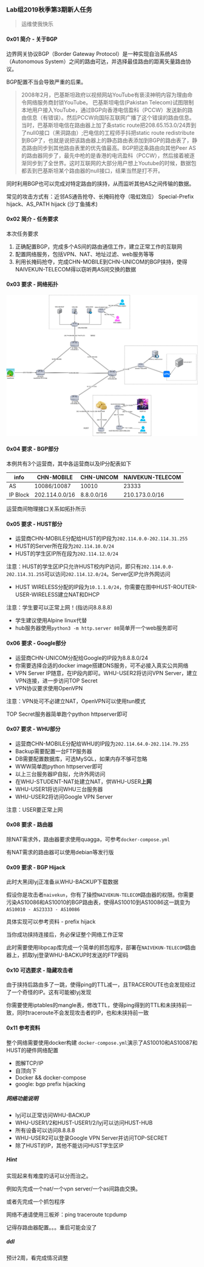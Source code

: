 ### Lab组2019秋季第3期新人任务

> 运维使我快乐

#### 0x01 简介 - 关于BGP

边界网关协议BGP（Border Gateway Protocol）是一种实现自治系统AS（Autonomous System）之间的路由可达，并选择最佳路由的距离矢量路由协议。

BGP配置不当会导致严重的后果。

> 2008年2月，巴基斯坦政府以视频网站YouTube有亵渎神明内容为理由命令网络服务商封锁YouTube。 巴基斯坦电信(Pakistan Telecom)试图限制本地用户接入YouTube，通过BGP向香港电信盈科（PCCW）发送新的路由信息（有错误）。然后PCCW向国际互联网广播了这个错误的路由信息。当时，巴基斯坦电信在路由器上加了条static route把208.65.153.0/24弄到了null0接口（黑洞路由）;巴电信的工程师手抖把static route redistribute到BGP了，也就是说把该路由器上的静态路由表添加到BGP的路由表了，静态路由同步到其他路由表里的优先值最高。BGP把这条路由向其他Peer AS的路由器同步了，最先中枪的是香港的电讯盈科（PCCW），然后接着被逐渐同步到了全世界。这时互联网的大部分用户想上Youtube的时候，数据包都丢到巴基斯坦某个路由器的null接口，结果当然是打不开。

同时利用BGP也可以完成对特定路由的挟持，从而监听其他AS之间传输的数据。

常见的攻击方式有：近邻AS通告抢夺、长掩码抢夺（吸虹效应） Special-Prefix hijack、AS_PATH hijack (沙丁鱼捕术)

#### 0x02 简介 - 任务要求

本次任务要求

1. 正确配置BGP，完成多个AS间的路由通信工作，建立正常工作的互联网
2. 配置网络服务，包括VPN、NAT、地址过滤、web服务等等
3. 利用长掩码抢夺，完成CHN-MOBILE到CHN-UNICOM的BGP挟持，使得NAIVEKUN-TELECOM得以窃听两AS间交换的数据

#### 0x03 要求 - 网络拓扑

![](images/1.png)

#### 0x04 要求 - BGP部分

本例共有3个运营商，其中各运营商以及IP分配表如下

|info|CHN-MOBILE|CHN-UNICOM|NAIVEKUN-TELECOM|
|--|--|--|--|
|AS|10086/10087|10010|23333|
|IP Block|202.114.0.0/16|8.8.0.0/16|210.173.0.0/16|

运营商间物理接口关系如拓扑所示

#### 0x05 要求 - HUST部分

* 运营商CHN-MOBILE分配给HUST的IP段为`202.114.0.0-202.114.31.255`
* HUST的Server所在段为`202.114.10.0/24`
* HUST的学生区IP所在段为`202.114.12.0/24`

注意：HUST的学生区IP只允许HUST校内IP访问，即只有`202.114.0.0-202.114.31.255`可以访问`202.114.12.0/24`。Server区IP允许外网访问

* HUST WIRELESS分配的IP段为`10.1.1.0/24`，你需要在图中HUST-ROUTER-USER-WIRELESS建立NAT和DHCP

注意：学生要可以正常上网！(指访问8.8.8.8)

* 学生建议使用Alpine linux代替
* hub服务器使用`python3 -m http.server 80`简单开一个web服务即可

#### 0x06 要求 - Google部分

* 运营商CHN-UNICOM分配给Google的IP段为8.8.8.0/24
* 你需要选择合适的docker image搭建DNS服务，可不必接入真实公共网络
* VPN Server IP随意，在IP段内即可。WHU-USER2将访问VPN Server，建立VPN连接，进一步访问TOP Secret
* VPN协议要求使用OpenVPN

注意：VPN处可不必建立NAT，OpenVPN可以使用tun模式

TOP Secret服务器简单跑个python httpserver即可

#### 0x07 要求 - WHU部分

* 运营商CHN-MOBILE分配给WHU的IP段为`202.114.64.0-202.114.79.255`
* Backup需要配置一台FTP服务器
* DB需要配置数据库，可选MySQL，如果内存不够可忽略
* WWW简单跑python httpserver即可
* 以上三台服务器IP自拟，允许外网访问
* 在WHU-STUDENT-NAT处建立NAT，供WHU-USER**上网**
* WHU-USER1将访问WHU三台服务器
* WHU-USER2将访问Google VPN Server

注意：USER要正常上网

#### 0x08 要求 - 路由器

除NAT需求外，路由器要求使用quagga，可参考`docker-compose.yml`

有NAT需求的路由器可以使用debian等发行版

#### 0x09 要求 - BGP Hijack

此时大黑阔lyj正准备从WHU-BACKUP下载数据

假设你是攻击者`naivekun`，你有了操控`NAIVEKUN-TELECOM`路由器的权限。你需要污染AS10086和AS10010的BGP路由表，使得AS10010到AS10086这一跳变为`AS10010 - AS23333 - AS10086`

具体实现可以参考资料 - prefix hijack

当你成功挟持连接后，务必保证整个网络工作正常

此时需要使用libpcap库完成一个简单的抓包程序，部署在`NAIVEKUN-TELECOM`路由器上，抓取lyj登录WHU-BACKUP时发送的FTP密码

#### 0x10 可选要求 - 隐藏攻击者

由于挟持后路由多了一跳，使得ping的TTL减一，且TRACEROUTE也会发现经过了一个奇怪的IP。这有可能被lyj发现

你需要使用iptables的mangle表，修改TTL，使得ping得到的TTL和未挟持前一致，同时traceroute不会发现攻击者的IP，也和未挟持前一致

#### 0x11 参考资料

整个网络需要使用docker构建
`docker-compose.yml`演示了AS10010和AS10087和HUST的硬件网络配置

* 图解TCP/IP
* 自顶向下
* Docker && docker-compose
* google: bgp prefix hijacking

##### 网络功能说明

* lyj可以正常访问WHU-BACKUP
* WHU-USER1/2和HUST-USER1/2/lyj可以访问HUST-HUB
* 所有设备可以访问8.8.8.8
* WHU-USER2可以登录Google VPN Server并访问TOP-SECRET
* 除了HUST的IP，其他不能访问HUST学生区IP

##### Hint

实现起来有难度的话可以分而治之。

例如先完成一个nat/一个vpn server/一个as间路由交换。

或者先完成一个抓包程序

网络不通请使用三板斧：ping traceroute tcpdump

记得存路由器配置。。。重启可能会没了

##### ddl

预计2周，看完成情况调整